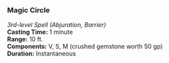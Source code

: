 ### Magic Circle
*3rd-level Spell (Abjuration, Barrier)*  
**Casting Time:** 1 minute  
**Range:** 10 ft.  
**Components:** V, S, M (crushed gemstone worth 50 gp)  
**Duration:** Instantaneous  
